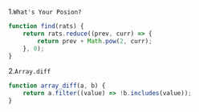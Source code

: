 1.`What's Your Posion?`
```Javascript
function find(rats) {
    return rats.reduce((prev, curr) => {
        return prev + Math.pow(2, curr);
    }, 0);
}
```

2.`Array.diff`
```Javascript
function array_diff(a, b) {
    return a.filter((value) => !b.includes(value));
}
```

